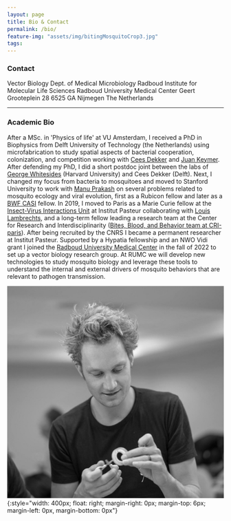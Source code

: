 ```yaml
---
layout: page
title: Bio & Contact
permalink: /bio/
feature-img: "assets/img/bitingMosquitoCrop3.jpg"
tags:
---
```


### Contact

Vector Biology
Dept. of Medical Microbiology
Radboud Institute for Molecular Life Sciences
Radboud University Medical Center
Geert Grooteplein 28
6525 GA Nijmegen
The Netherlands


_______



### Academic Bio

After a MSc. in 'Physics of life' at VU Amsterdam, I received a PhD in Biophysics from Delft University of Technology (the Netherlands) using microfabrication to study spatial aspects of bacterial cooperation, colonization, and competition working with [Cees Dekker](https://ceesdekkerlab.nl/) and [Juan Keymer](http://keymerlab.nl/www/). After defending my PhD, I did a short postdoc joint between the labs of [George Whitesides](https://gmwgroup.harvard.edu/) (Harvard University) and Cees Dekker (Delft). Next, I changed my focus from bacteria to mosquitoes and moved to Stanford University to work with [Manu Prakash](http://web.stanford.edu/group/prakash-lab/cgi-bin/labsite/) on several problems related to mosquito ecology and viral evolution, first as a Rubicon fellow and later as a [BWF CASI](https://www.bwfund.org/grant-programs/interfaces-science/career-awards-scientific-interface) fellow. In 2019, I moved to Paris as a Marie Curie fellow at the [Insect-Virus Interactions Unit](https://research.pasteur.fr/en/team/insect-virus-interactions/) at Institut Pasteur collaborating with [Louis Lambrechts](https://research.pasteur.fr/en/member/louis-lambrechts/), and a long-term fellow leading a research team at the Center for Research and Interdisciplinarity ([Bites, Blood, and Behavior team at CRI-paris](https://projects.cri-paris.org/projects/pZDJguA1/summary)). After being recruited by the CNRS I became a permanent researcher at Institut Pasteur. Supported by a Hypatia fellowship and an NWO Vidi grant I joined the [Radboud University Medical Center](https://www.radboudumc.nl/en/radboud-institute-for-molecular-life-sciences) in the fall of 2022 to set up a vector biology research group. At RUMC we will develop new technologies to study mosquito biology and leverage these tools to understand the internal and external drivers of mosquito behaviors that are relevant to pathogen transmission.


![Some Title](../assets/img/felixPR_bwCrop.jpg){:style="width: 400px; float: right; margin-right: 0px; margin-top: 6px; margin-left: 0px, margin-bottom: 0px"}

<!-- Type on Strap is based on Type Theme, a free and open-source theme for [Jekyll](http://jekyllrb.com/), licensed under the MIT License.

Head over to the [theme's documentation](https://github.io/sylhare/Type-on-Strap) for much more information about Type on Strap or to install this theme on your own Jekyll site.

This file is an example of a page in Jekyll, that automatically shows up in the header navigation, you can delete or modify this file freely. -->
